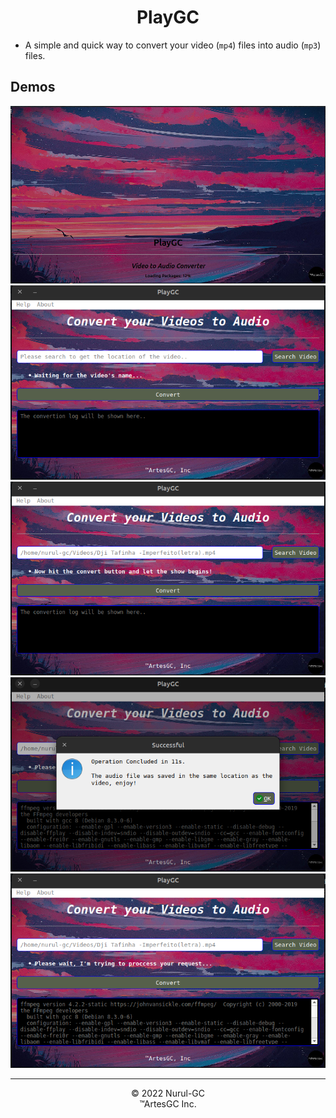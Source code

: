 <div align="center">

# PlayGC

</div>

- A simple and quick way to convert your video (`mp4`) files into audio (`mp3`) files.

## Demos

![](assets/01.png) \
![](assets/02.png) \
![](assets/03.png) \
![](assets/04.png) \
![](assets/05.png)

---

<div align="center">

&copy; 2022 Nurul-GC \
&trade;ArtesGC Inc.

</div>

